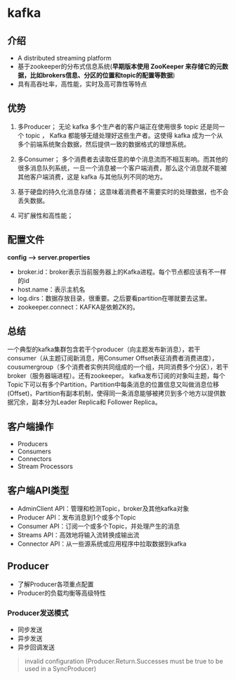 # kafka

## 介绍
* A distributed streaming platform
* 基于zookeeper的分布式信息系统(**早期版本使用 ZooKeeper 来存储它的元数据，比如brokers信息、分区的位置和topic的配置等数据**)
* 具有高吞吐率，高性能，实时及高可靠性等特点

## 优势
1. 多Producer；
无论 kafka 多个生产者的客户端正在使用很多 topic 还是同一个 topic ， Kafka 都能够无缝处理好这些生产者。这使得 kafka 成为一个从多个前端系统聚合数据，然后提供一致的数据格式的理想系统。

2. 多Consumer；
多个消费者去读取任意的单个消息流而不相互影响。而其他的很多消息队列系统，一旦一个消息被一个客户端消费，那么这个消息就不能被其他客户端消费，这是 kafka 与其他队列不同的地方。

3. 基于硬盘的持久化消息存储；
这意味着消费者不需要实时的处理数据，也不会丢失数据。

4. 可扩展性和高性能；

## 配置文件
**config  —> server.properties**

* broker.id：broker表示当前服务器上的Kafka进程。每个节点都应该有不一样的id
* host.name：表示主机名
* log.dirs：数据存放目录，很重要。之后要看partition在哪就要去这里。
* zookeeper.connect：KAFKA是依赖ZK的。

## 总结
一个典型的kafka集群包含若干个producer（向主题发布新消息），若干consumer（从主题订阅新消息，用Consumer Offset表征消费者消费进度），cousumergroup（多个消费者实例共同组成的一个组，共同消费多个分区），若干broker（服务器端进程）。还有zookeeper。
kafka发布订阅的对象叫主题，每个Topic下可以有多个Partition，Partition中每条消息的位置信息又叫做消息位移(Offset)，Partition有副本机制，使得同一条消息能够被拷贝到多个地方以提供数据冗余，副本分为Leader Replica和 Follower Replica。

## 客户端操作
* Producers
* Consumers
* Connectors
* Stream Processors

## 客户端API类型
* AdminClient API：管理和检测Topic，broker及其他kafka对象
* Producer API：发布消息到1个或多个Topic
* Consumer API：订阅一个或多个Topic，并处理产生的消息
* Streams API：高效地将输入流转换成输出流
* Connector API：从一些源系统或应用程序中拉取数据到kafka

## Producer
* 了解Producer各项重点配置
* Producer的负载均衡等高级特性

### Producer发送模式
* 同步发送
* 异步发送
* 异步回调发送

> invalid configuration (Producer.Return.Successes must be true to be used in a SyncProducer)

